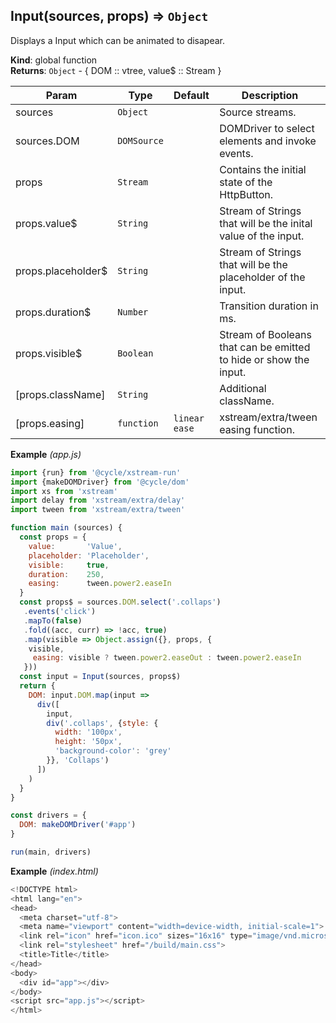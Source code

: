 <a name="Input"></a>

## Input(sources, props) ⇒ <code>Object</code>
Displays a Input which can be animated to disapear.

**Kind**: global function  
**Returns**: <code>Object</code> - {
   DOM :: vtree,
   value$ :: Stream
}  

| Param | Type | Default | Description |
| --- | --- | --- | --- |
| sources | <code>Object</code> |  | Source streams. |
| sources.DOM | <code>DOMSource</code> |  | DOMDriver to select elements and invoke events. |
| props | <code>Stream</code> |  | Contains the initial state of the HttpButton. |
| props.value$ | <code>String</code> |  | Stream of Strings that will be the inital value of the input. |
| props.placeholder$ | <code>String</code> |  | Stream of Strings that will be the placeholder of the input. |
| props.duration$ | <code>Number</code> |  | Transition duration in ms. |
| props.visible$ | <code>Boolean</code> |  | Stream of Booleans that can be emitted to hide or show the input. |
| [props.className] | <code>String</code> |  | Additional className. |
| [props.easing] | <code>function</code> | <code>linear ease</code> | xstream/extra/tween easing function. |

**Example** *(app.js)*  
```js
import {run} from '@cycle/xstream-run'
import {makeDOMDriver} from '@cycle/dom'
import xs from 'xstream'
import delay from 'xstream/extra/delay'
import tween from 'xstream/extra/tween'

function main (sources) {
  const props = {
    value:       'Value',
    placeholder: 'Placeholder',
    visible:     true,
    duration:    250,
    easing:      tween.power2.easeIn
  }
  const props$ = sources.DOM.select('.collaps')
   .events('click')
   .mapTo(false)
   .fold((acc, curr) => !acc, true)
   .map(visible => Object.assign({}, props, {
    visible,
     easing: visible ? tween.power2.easeOut : tween.power2.easeIn
   }))
  const input = Input(sources, props$)
  return {
    DOM: input.DOM.map(input =>
      div([
        input,
        div('.collaps', {style: {
          width: '100px',
          height: '50px',
          'background-color': 'grey'
        }}, 'Collaps')
      ])
    )
  }
}

const drivers = {
  DOM: makeDOMDriver('#app')
}

run(main, drivers)
```
**Example** *(index.html)*  
```js
<!DOCTYPE html>
<html lang="en">
<head>
  <meta charset="utf-8">
  <meta name="viewport" content="width=device-width, initial-scale=1">
  <link rel="icon" href="icon.ico" sizes="16x16" type="image/vnd.microsoft.icon">
  <link rel="stylesheet" href="/build/main.css">
  <title>Title</title>
</head>
<body>
  <div id="app"></div>
</body>
<script src="app.js"></script>
</html>
```
